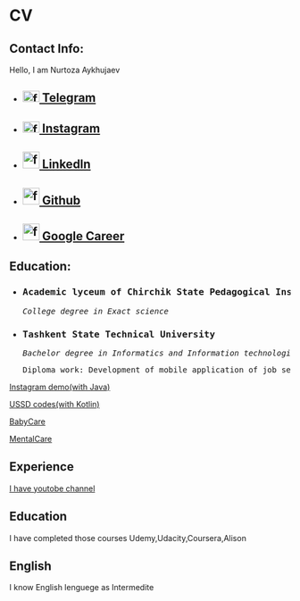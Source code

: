 <html>
<head>
</head>
<body>
<h1 align="margin-left">CV</h1>
  <h2 align="margin-left">Contact Info: </h2>
    <p>
      Hello, I am Nurtoza Aykhujaev
    </p>
 
<ul>
	<li><h2><a href="https://t.me/@nurtazdev"> <img height="20" width="30" alt="fragment 1" src="https://cdn.worldvectorlogo.com/logos/telegram-2019-logo.svg"/> Telegram </a></h2></li>
	<li><h2><a href="https://www.instagram.com/nurtazdev/"> <img height="20" width="30" alt="fragment 1" src="https://dmr-structural.co.uk/wp-content/uploads/2021/02/logo-minimalist-instagram.png"/> Instagram</a></h2></li>
	<li><h2><a href="https://www.linkedin.com/in/nurtaz-aykhujaev-2994681a9/"><img height="30" width="30" alt="fragment 1" src="https://www.redkeynetwork.org/resources/Pictures/Linkedin-01.png"/> Linkedln</a></h2></li>
	<li><h2><a href="https://github.com/Nurtaz440"><img height="30" width="30" alt="fragment 1" src="https://gitlab.com/uploads/-/system/group/avatar/10532272/github.png"/> Github</a></h2></li>
	<li><h2><a href="https://g.dev/Nurtazdev"><img height="30" width="30" alt="fragment 1" src="https://www.oxygenxml.com/img/google_icon.png"/> Google Career</a></h2></li>
</ul>
<p> 
   <h2 align="margin-left">Education: </h2>
   <ul>
    <h3><li> <pre>Academic lyceum of Chirchik State Pedagogical Institut                        Tashkent, Uzbekistan</pre></li></h3>	
    <p><pre><i>College degree in Exact science                                                                   Sep. 2016 - June 2019</i></pre></p>
    <h3><li> <pre>Tashkent State Technical University                                           Tashkent, Uzbekistan</pre></li></h3>	
    <p><pre><i>Bachelor degree in Informatics and Information technologies                                       Sep. 2019 - June 20223</i></pre></p>
    <p><pre>Diploma work: Development of mobile application of job search service based on Android sowtware</pre></p>
    </ul>
    
<a href="https://github.com/Nurtaz440/Instagram">Instagram demo(with Java) </a></p>
	<p><a href="https://github.com/Nurtaz440/MyMobile">USSD codes(with Kotlin) </a></p>
    <p><a href="https://github.com/Nurtaz440/MyBabyApp">BabyCare</a> </p>
  <p><a href="https://www.youtube.com/watch?v=gLtwowsYoWE">MentalCare</a> </p>
  
  </p>
      <h2 align="margin-left"> Experience  </h2>
      <p>
  
  <a href="https://www.youtube.com/channel/UC6zqCVhCqAC76PXZg_hMOow"> I have youtobe channel</a>
  </p>
        <h2 align="margin-left">  Education  </h2>
          <p>I have completed those courses Udemy,Udacity,Coursera,Alison 
  </p>
         <h2 align="margin-left"> English </h2>
         <p>
  I know English lenguege as Intermedite
  </p>
  </body>
</html>
